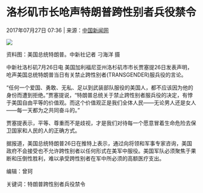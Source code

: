 # 洛杉矶市长呛声特朗普跨性别者兵役禁令

2017年07月27日 07:36 | 来源：[中国新闻网](http://www.baidu.com/baidu?word=中国新闻网) 

![](http://www.rmzxb.com.cn/upload/resources/image/2017/07/27/1899187_600x450.jpg)

资料图：美国总统特朗普。中新社记者 刁海洋 摄

中新社洛杉矶7月26日电 美国加利福尼亚州洛杉矶市市长贾塞提26日发表声明，呛声美国总统特朗普当日有关禁止跨性别者(TRANSGENDER)服兵役的言论。

“任何一个爱国、勇敢、无私、足以到武装部队服役的美国人，都不应该因为他的身份而遭到拒绝。”贾塞提说，“特朗普总统关于禁止跨性别者服兵役的决定，有悖于美国自由平等的价值观。而这个价值观正是我们全体人民——无论男人还是女人——每一天都为之共同奋斗的。”

贾塞提表示，平等、尊重而不是歧视，才是我们对待每一个愿意冒着生命危险去保卫国家和人民的人的正确方式。

据报道，美国总统特朗普26日在推特上表示，通过向将领和军事专家咨询，美国政府不会接受也不允许跨性别者以任何形式在美军中服役。美国军队必须聚焦于果断和压倒性胜利，难以承受跨性别者在军中所必须的高额医疗支出。

编辑：曾珂

关键词：特朗普跨性别者兵役禁令